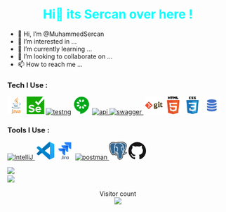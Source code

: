 <h1 align=center style="color:aqua" >Hi👋 its Sercan over here !</h1>


- 👋 Hi, I’m @MuhammedSercan
- 👀 I’m interested in ...
- 🌱 I’m currently learning ...
- 💞️ I’m looking to collaborate on ...
- 📫 How to reach me ...

<!---
MuhammedSercan/MuhammedSercan is a ✨ special ✨ repository because its `README.md` (this file) appears on your GitHub profile.
You can click the Preview link to take a look at your changes.
--->
<h3> Tech I Use :</h3> 

[<img height="40" width="40" src="https://raw.githubusercontent.com/github/explore/5b3600551e122a3277c2c5368af2ad5725ffa9a1/topics/java/java.png">][java]
[<img height="40" width="40" src="https://raw.githubusercontent.com/github/explore/5b3600551e122a3277c2c5368af2ad5725ffa9a1/topics/selenium/selenium.png">][selenium]
[<a href="https://testng.org/doc/" target="_blank"><img src="https://blogs.perficient.com/files/2014/08/TestNG.png" alt="testng" width="40" height="40" /></a>][testng]
<img src="https://github.com/devicons/devicon/blob/master/icons/cucumber/cucumber-plain.svg" title="Cucumber" alt="Cucumber" width="40" height="40"/>
<a href="https://www.api.com" target="_blank" rel="noreferrer"> <img src="https://encrypted-tbn0.gstatic.com/images?q=tbn:ANd9GcQFpswKqlwex1UtYOHT6cWIVsJ3dQfEg__lFQ&usqp=CAU" alt="api" width="40" height="40"/> </a>
<a href="https://swagger.io/" target="_blank" rel=”noopener”> <img src="https://encrypted-tbn0.gstatic.com/images?q=tbn:ANd9GcT2-qHhkU65OgRkaxFh1vRF4ycDfUOznjs7cEu5aXbMwWCYpNUMNPfDcL9Fox0a3_mbtAY&usqp=CAU" alt="swagger" width="40" height="40"/> </a>
<img height="40" width="40" src="https://raw.githubusercontent.com/github/explore/5b3600551e122a3277c2c5368af2ad5725ffa9a1/topics/git/git.png">
[<img height="40" width="40" src="https://raw.githubusercontent.com/github/explore/5b3600551e122a3277c2c5368af2ad5725ffa9a1/topics/html/html.png">][html]
<img src="https://raw.githubusercontent.com/devicons/devicon/master/icons/css3/css3-original-wordmark.svg" alt="css3" width="40" height="40" />
[<img width="40" src="https://raw.githubusercontent.com/github/explore/80688e429a7d4ef2fca1e82350fe8e3517d3494d/topics/sql/sql.png" />][sql]



[vsCode]: https://code.visualstudio.com/
[java]: https://www.java.com/
[selenium]: https://www.selenium.dev/
[postgresql]: https://www.postgresql.org/
[sql]: https://www.w3schools.com/sql/
[html]: https://www.w3schools.com/html/
[github]: https://github.com/MuhammedSercan
[cucumber]: https://cucumber.io/
[intellij]: https://www.jetbrains.com/idea/download/#section=windows
[testng]: https://testng.org/doc/

<h3> Tools I Use :</h3> 

[<a href="https://www.jetbrains.com/idea/features/" target="_blank" rel=”noopener”> <img src="https://encrypted-tbn0.gstatic.com/images?q=tbn:ANd9GcQalKFwVDd0H7Xx8HaqWBbUmDRdrgxUoicGBZC0eIzTsww7Sev-ySXJ3in9Udv2R9CR3lo&usqp=CAU" alt="IntelliJ" width="40" height="40"/> </a>][intellij]
[<img width="40" src="https://raw.githubusercontent.com/github/explore/80688e429a7d4ef2fca1e82350fe8e3517d3494d/topics/visual-studio-code/visual-studio-code.png" />][vsCode]
<img src="https://github.com/devicons/devicon/blob/master/icons/jira/jira-original-wordmark.svg" title="Jira" alt="Jira" width="40" height="40"/>
<a href="https://postman.com" target="_blank" rel=”noopener”> <img src="https://www.vectorlogo.zone/logos/getpostman/getpostman-icon.svg" alt="postman" width="40" height="40"/> </a>
[<img width="40" src="https://raw.githubusercontent.com/github/explore/80688e429a7d4ef2fca1e82350fe8e3517d3494d/topics/postgresql/postgresql.png" />][postgresql]
[<img height="40" width="40" src="https://raw.githubusercontent.com/github/explore/5b3600551e122a3277c2c5368af2ad5725ffa9a1/topics/github/github.png">][github]


<img src="https://github-readme-stats.vercel.app/api?username=MuhammedSercan&theme=merko">
<br>
<img src="https://github-readme-stats.vercel.app/api/top-langs/?username=MuhammedSercan&layout=compact">

<p align="center"> 
  Visitor count<br>
   <img src="https://profile-counter.glitch.me/MuhammedSercan/count.svg" />
</p>



